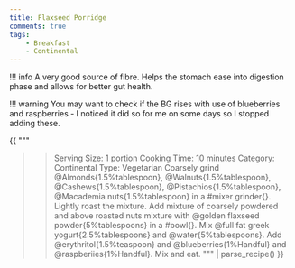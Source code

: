 ```yaml
---
title: Flaxseed Porridge
comments: true
tags:
    - Breakfast
    - Continental
---
```


!!! info 
    A very good source of fibre. Helps the stomach ease into digestion phase and allows for better gut health.

!!! warning
    You may want to check if the BG rises with use of blueberries and raspberries - I noticed it did so for me on some days so I stopped adding these.

{{ """
>> Serving Size: 1 portion
>> Cooking Time: 10 minutes
>> Category: Continental
>> Type: Vegetarian
Coarsely grind @Almonds{1.5%tablespoon}, @Walnuts{1.5%tablespoon}, @Cashews{1.5%tablespoon}, @Pistachios{1.5%tablespoon}, @Macademia nuts{1.5%tablespoon} in a #mixer grinder{}.
Lightly roast the mixture.
Add mixture of coarsely powdered and above roasted nuts mixture with @golden flaxseed powder{5%tablespoons} in a #bowl{}.
Mix @full fat greek yogurt{2.5%tablespoons} and @water{5%tablespoons}. 
Add @erythritol{1.5%teaspoon} and @blueberries{1%Handful} and @raspberiies{1%Handful}. 
Mix and eat.
""" 
| parse_recipe() }}
